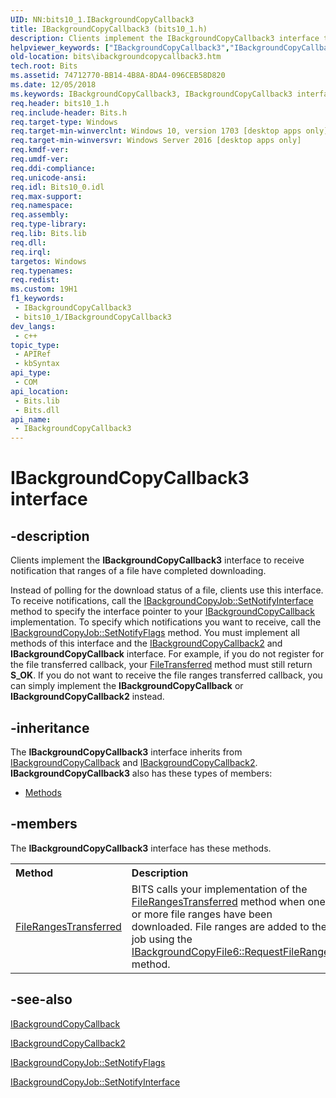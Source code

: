```yaml
---
UID: NN:bits10_1.IBackgroundCopyCallback3
title: IBackgroundCopyCallback3 (bits10_1.h)
description: Clients implement the IBackgroundCopyCallback3 interface to receive notification that ranges of a file have completed downloading.
helpviewer_keywords: ["IBackgroundCopyCallback3","IBackgroundCopyCallback3 interface [BITS]","IBackgroundCopyCallback3 interface [BITS]","described","bits.ibackgroundcopycallback3","bits10_1/IBackgroundCopyCallback3"]
old-location: bits\ibackgroundcopycallback3.htm
tech.root: Bits
ms.assetid: 74712770-BB14-4B8A-8DA4-096CEB58D820
ms.date: 12/05/2018
ms.keywords: IBackgroundCopyCallback3, IBackgroundCopyCallback3 interface [BITS], IBackgroundCopyCallback3 interface [BITS],described, bits.ibackgroundcopycallback3, bits10_1/IBackgroundCopyCallback3
req.header: bits10_1.h
req.include-header: Bits.h
req.target-type: Windows
req.target-min-winverclnt: Windows 10, version 1703 [desktop apps only]
req.target-min-winversvr: Windows Server 2016 [desktop apps only]
req.kmdf-ver: 
req.umdf-ver: 
req.ddi-compliance: 
req.unicode-ansi: 
req.idl: Bits10_0.idl
req.max-support: 
req.namespace: 
req.assembly: 
req.type-library: 
req.lib: Bits.lib
req.dll: 
req.irql: 
targetos: Windows
req.typenames: 
req.redist: 
ms.custom: 19H1
f1_keywords:
 - IBackgroundCopyCallback3
 - bits10_1/IBackgroundCopyCallback3
dev_langs:
 - c++
topic_type:
 - APIRef
 - kbSyntax
api_type:
 - COM
api_location:
 - Bits.lib
 - Bits.dll
api_name:
 - IBackgroundCopyCallback3
---
```


# IBackgroundCopyCallback3 interface


## -description

Clients implement the <b>IBackgroundCopyCallback3</b> interface to receive notification that ranges of a file have completed downloading.

Instead of polling for the download status of a file, clients use this interface.
To receive notifications, call the <a href="/windows/desktop/api/bits/nf-bits-ibackgroundcopyjob-setnotifyinterface">IBackgroundCopyJob::SetNotifyInterface</a> method to specify the interface pointer to your <a href="/windows/desktop/api/bits/nn-bits-ibackgroundcopycallback">IBackgroundCopyCallback</a> implementation. To specify which notifications you want to receive, call the <a href="/windows/desktop/api/bits/nf-bits-ibackgroundcopyjob-setnotifyflags">IBackgroundCopyJob::SetNotifyFlags</a> method.
You must implement all methods of this interface and the <a href="/windows/desktop/api/bits3_0/nn-bits3_0-ibackgroundcopycallback2">IBackgroundCopyCallback2</a> and <b>IBackgroundCopyCallback</b> interface. For example, if you do not register for the file transferred callback, your <a href="/windows/desktop/api/bits3_0/nf-bits3_0-ibackgroundcopycallback2-filetransferred">FileTransferred</a> method must still return <b>S_OK</b>. If you do not want to receive the file ranges   transferred callback, you can simply implement the <b>IBackgroundCopyCallback</b> or <b>IBackgroundCopyCallback2</b> instead.

## -inheritance

The <b xmlns:loc="http://microsoft.com/wdcml/l10n">IBackgroundCopyCallback3</b> interface inherits from <a href="/windows/desktop/api/bits/nn-bits-ibackgroundcopycallback">IBackgroundCopyCallback</a> and <a href="/windows/desktop/api/bits3_0/nn-bits3_0-ibackgroundcopycallback2">IBackgroundCopyCallback2</a>. <b>IBackgroundCopyCallback3</b> also has these types of members:
<ul>
<li><a href="https://docs.microsoft.com/">Methods</a></li>
</ul>

## -members

The <b>IBackgroundCopyCallback3</b> interface has these methods.
<table class="members" id="memberListMethods">
<tr>
<th align="left" width="37%">Method</th>
<th align="left" width="63%">Description</th>
</tr>
<tr data="declared;">
<td align="left" width="37%">
<a href="/windows/desktop/api/bits10_1/nf-bits10_1-ibackgroundcopycallback3-filerangestransferred">FileRangesTransferred</a>
</td>
<td align="left" width="63%">
BITS calls your implementation of the <a href="/windows/desktop/api/bits10_1/nf-bits10_1-ibackgroundcopycallback3-filerangestransferred">FileRangesTransferred</a> method when one or more file ranges have been downloaded.  File ranges are added to the job using the <a href="/windows/desktop/api/bits10_1/nf-bits10_1-ibackgroundcopyfile6-requestfileranges">IBackgroundCopyFile6::RequestFileRanges</a> method.

</td>
</tr>
</table>

## -see-also

<a href="/windows/desktop/api/bits/nn-bits-ibackgroundcopycallback">IBackgroundCopyCallback</a>



<a href="/windows/desktop/api/bits3_0/nn-bits3_0-ibackgroundcopycallback2">IBackgroundCopyCallback2</a>



<a href="/windows/desktop/api/bits/nf-bits-ibackgroundcopyjob-setnotifyflags">IBackgroundCopyJob::SetNotifyFlags</a>



<a href="/windows/desktop/api/bits/nf-bits-ibackgroundcopyjob-setnotifyinterface">IBackgroundCopyJob::SetNotifyInterface</a>